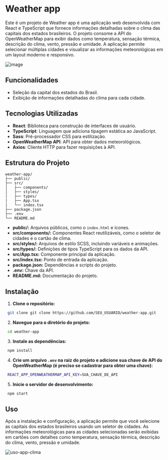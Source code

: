 # Weather app

Este é um projeto de Weather app é uma aplicação web desenvolvida com React e TypeScript que fornece informações detalhadas sobre o clima das capitais dos estados brasileiros. O projeto consome a API do OpenWeatherMap para exibir dados como temperatura, sensação térmica, descrição do clima, vento, pressão e umidade. A aplicação permite selecionar múltiplas cidades e visualizar as informações meteorológicas em um layout moderno e responsivo.

![image](https://github.com/user-attachments/assets/af66bca0-3df5-447e-9d24-1bcf958fe047)


## Funcionalidades

- Seleção da capital dos estados do Brasil.
- Exibição de informações detalhadas do clima para cada cidade.

## Tecnologias Utilizadas

- **React**: Biblioteca para construção de interfaces de usuário.
- **TypeScript**: Linguagem que adiciona tipagem estática ao JavaScript.
- **Sass**: Pré-processador CSS para estilização.
- **OpenWeatherMap API**: API para obter dados meteorológicos.
- **Axios**: Cliente HTTP para fazer requisições à API.

## Estrutura do Projeto

```plaintext
weather-app/
├── public/
├── src/
│   ├── components/
│   ├── styles/
│   ├── types/
|   ├── App.tsx
|   └── index.tsx
├── package.json
├── .env
└── README.md
```

- **public/:** Arquivos públicos, como o `index.html` e ícones.
- **src/components/:** Componentes React reutilizáveis, como o seletor de cidades e o cartão de clima.
- **src/styles/:** Arquivos de estilo SCSS, incluindo variáveis e animações.
- **src/types/:** Definições de tipos TypeScript para os dados da API.
- **src/App.tsx:** Componente principal da aplicação.
- **src/index.tsx:** Ponto de entrada da aplicação.
- **package.json:** Dependências e scripts do projeto.
- **.env:** Chave da API.
- **README.md:** Documentação do projeto.

## Instalação

1. **Clone o repositório:**

```sh
 git clone git clone https://github.com/SEU_USUARIO/weather-app.git
```

2. **Navegue para o diretório do projeto:**

```sh
 cd weather-app
```

3. **Instale as dependências:**

```sh
 npm install
```

4. **Crie um arquivo `.env` na raiz do projeto e adicione sua chave de API do OpenWeatherMap (é preciso se cadastrar para obter uma chave):**

```sh
 REACT_APP_OPENWEATHERMAP_API_KEY=SUA_CHAVE_DE_API
```

5. **Inicie o servidor de desenvolvimento:**

```sh
 npm start
```

## Uso

Após a instalação e configuração, a aplicação permite que você selecione as capitais dos estados brasileiros usando um seletor de cidades. As informações meteorológicas para as cidades selecionadas serão exibidas em cartões com detalhes como temperatura, sensação térmica, descrição do clima, vento, pressão e umidade.

![uso-app-clima](https://github.com/user-attachments/assets/5c5b25c5-e495-4aa7-a963-922022950183)

